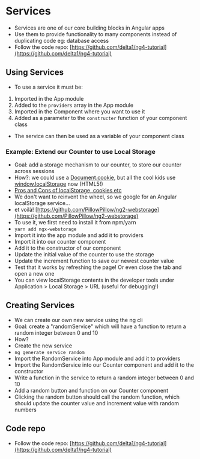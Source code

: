 # Services 

- Services are one of our core building blocks in Angular apps 
- Use them to provide functionality to many components instead of duplicating code eg: database access 
- Follow the code repo: [https://github.com/delta1/ng4-tutorial](https://github.com/delta1/ng4-tutorial)

## Using Services
- To use a service it must be: 
1. Imported in the App module
2. Added to the ```providers``` array in the App module
3. Imported in the Component where you want to use it
4. Added as a parameter to the ```constructer``` function of your component class

- The service can then be used as a variable of your component class

### Example: Extend our Counter to use Local Storage 
- Goal: add a storage mechanism to our counter, to store our counter across sessions
- How?: we could use a [Document.cookie](https://developer.mozilla.org/en-US/docs/Web/API/Document/cookie), but all the cool kids use [window.localStorage](https://developer.mozilla.org/en/docs/Web/API/Window/localStorage) now (HTML5!)
- [Pros and Cons of localStorage, cookies etc](https://stackoverflow.com/a/44358718)
- We don't want to reinvent the wheel, so we google for an Angular localStorage service...
- et voilà! [https://github.com/PillowPillow/ng2-webstorage](https://github.com/PillowPillow/ng2-webstorage)
- To use it, we first need to install it from npm/yarn 
- ```yarn add ngx-webstorage```
- Import it into the app module and add it to providers
- Import it into our counter component
- Add it to the constructor of our component 
- Update the initial value of the counter to use the storage 
- Update the increment function to save our newest counter value
- Test that it works by refreshing the page! Or even close the tab and open a new one
- You can view localStorage contents in the developer tools under Application > Local Storage > URL (useful for debugging!)


## Creating Services 
- We can create our own new service using the ng cli 
- Goal: create a "randomService" which will have a function to return a random integer between 0 and 10 
- How?
- Create the new service
- ```ng generate service random```
- Import the RandomService into App module and add it to providers
- Import the RandomService into our Counter component and add it to the constructor 
- Write a function in the service to return a random integer between 0 and 10 
- Add a random button and function on our Counter component 
- Clicking the random button should call the random function, which should update the counter value and increment value with random numbers 


## Code repo
- Follow the code repo: [https://github.com/delta1/ng4-tutorial](https://github.com/delta1/ng4-tutorial)


